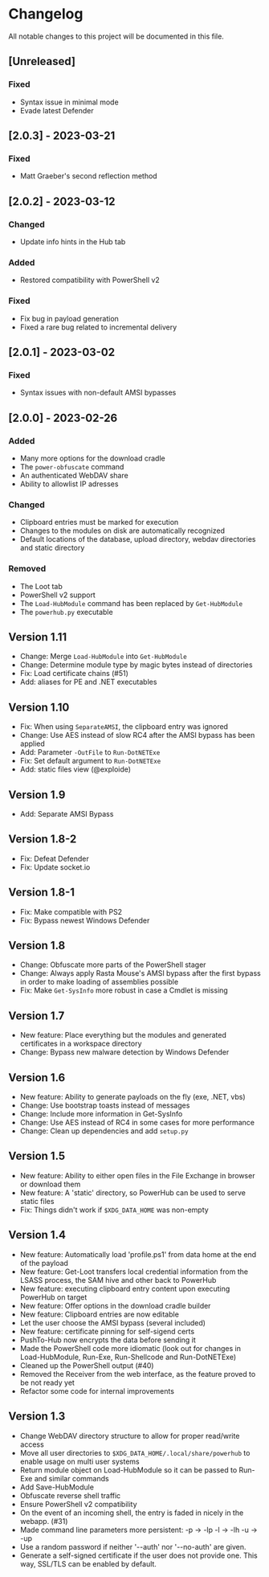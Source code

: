 Changelog
=========

All notable changes to this project will be documented in this file.

## [Unreleased]

### Fixed

* Syntax issue in minimal mode
* Evade latest Defender

## [2.0.3] - 2023-03-21

### Fixed

* Matt Graeber's second reflection method

## [2.0.2] - 2023-03-12

### Changed

* Update info hints in the Hub tab

### Added

* Restored compatibility with PowerShell v2

### Fixed

* Fix bug in payload generation
* Fixed a rare bug related to incremental delivery

## [2.0.1] - 2023-03-02

### Fixed

* Syntax issues with non-default AMSI bypasses

## [2.0.0] - 2023-02-26

### Added

* Many more options for the download cradle
* The `power-obfuscate` command
* An authenticated WebDAV share
* Ability to allowlist IP adresses

### Changed

* Clipboard entries must be marked for execution
* Changes to the modules on disk are automatically recognized
* Default locations of the database, upload directory, webdav directories
  and static directory

### Removed

* The Loot tab
* PowerShell v2 support
* The `Load-HubModule` command has been replaced by `Get-HubModule`
* The `powerhub.py` executable


Version 1.11
------------

* Change: Merge `Load-HubModule` into `Get-HubModule`
* Change: Determine module type by magic bytes instead of directories
* Fix: Load certificate chains (#51)
* Add: aliases for PE and .NET executables

Version 1.10
------------

* Fix: When using `SeparateAMSI`, the clipboard entry was ignored
* Change: Use AES instead of slow RC4 after the AMSI bypass has been applied
* Add: Parameter `-OutFile` to `Run-DotNETExe`
* Fix: Set default argument to `Run-DotNETExe`
* Add: static files view (@exploide)

Version 1.9
-----------

* Add: Separate AMSI Bypass

Version 1.8-2
-------------

* Fix: Defeat Defender
* Fix: Update socket.io

Version 1.8-1
-------------

* Fix: Make compatible with PS2
* Fix: Bypass newest Windows Defender

Version 1.8
-----------

* Change: Obfuscate more parts of the PowerShell stager
* Change: Always apply Rasta Mouse's AMSI bypass after the first bypass in
  order to make loading of assemblies possible
* Fix: Make `Get-SysInfo` more robust in case a Cmdlet is missing

Version 1.7
-----------

* New feature: Place everything but the modules and generated certificates
  in a workspace directory
* Change: Bypass new malware detection by Windows Defender

Version 1.6
-----------

* New feature: Ability to generate payloads on the fly (exe, .NET, vbs)
* Change: Use bootstrap toasts instead of messages
* Change: Include more information in Get-SysInfo
* Change: Use AES instead of RC4 in some cases for more performance
* Change: Clean up dependencies and add `setup.py`

Version 1.5
-----------

* New feature: Ability to either open files in the File Exchange in browser or
  download them
* New feature: A 'static' directory, so PowerHub can be used to serve static files
* Fix: Things didn't work if `$XDG_DATA_HOME` was non-empty

Version 1.4
-----------

* New feature: Automatically load 'profile.ps1' from data home at the end of
  the payload
* New feature: Get-Loot transfers local credential information from the
  LSASS process, the SAM hive and other back to PowerHub
* New feature: executing clipboard entry content upon executing PowerHub on
  target
* New feature: Offer options in the download cradle builder
* New feature: Clipboard entries are now editable
* Let the user choose the AMSI bypass (several included)
* New feature: certificate pinning for self-sigend certs
* PushTo-Hub now encrypts the data before sending it
* Made the PowerShell code more idiomatic (look out for changes in
  Load-HubModule, Run-Exe, Run-Shellcode and Run-DotNETExe)
* Cleaned up the PowerShell output (#40)
* Removed the Receiver from the web interface, as the feature proved to be
  not ready yet
* Refactor some code for internal improvements

Version 1.3
-----------

* Change WebDAV directory structure to allow for proper read/write access
* Move all user directories to `$XDG_DATA_HOME/.local/share/powerhub` to
  enable usage on multi user systems
* Return module object on Load-HubModule so it can be passed to Run-Exe and
  similar commands
* Add Save-HubModule
* Obfuscate reverse shell traffic
* Ensure PowerShell v2 compatibility
* On the event of an incoming shell, the entry is faded in nicely in the
  webapp. (#31)
* Made command line parameters more persistent:
  -p -> -lp
  -l -> -lh
  -u -> -up
* Use a random password if neither '--auth' nor '--no-auth' are given.
* Generate a self-signed certificate if the user does not provide one. This
  way, SSL/TLS can be enabled by default.
